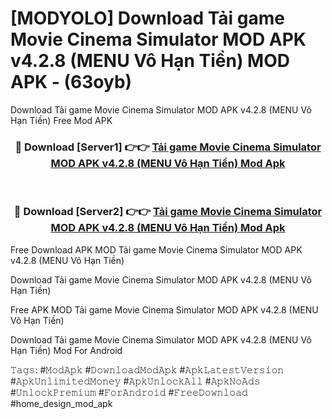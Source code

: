 # [MODYOLO] Download Tải game Movie Cinema Simulator MOD APK v4.2.8 (MENU Vô Hạn Tiền) MOD APK - (63oyb)
Download Tải game Movie Cinema Simulator MOD APK v4.2.8 (MENU Vô Hạn Tiền) Free Mod APK

<div align="center">
<h3>🔴 Download [Server1] 👉👉 <a href="https://apk-comot.site?title=Tải_game_Movie_Cinema_Simulator_MOD_APK_v4.2.8_(MENU_Vô_Hạn_Tiền)">Tải game Movie Cinema Simulator MOD APK v4.2.8 (MENU Vô Hạn Tiền) Mod Apk</a></h3><br>

<h3>🔴 Download [Server2] 👉👉 <a href="https://apk-comot.site?title=Tải_game_Movie_Cinema_Simulator_MOD_APK_v4.2.8_(MENU_Vô_Hạn_Tiền)">Tải game Movie Cinema Simulator MOD APK v4.2.8 (MENU Vô Hạn Tiền) Mod Apk</a></h3>
</div>


Free Download APK MOD Tải game Movie Cinema Simulator MOD APK v4.2.8 (MENU Vô Hạn Tiền)

Download Tải game Movie Cinema Simulator MOD APK v4.2.8 (MENU Vô Hạn Tiền) 

Free APK MOD Tải game Movie Cinema Simulator MOD APK v4.2.8 (MENU Vô Hạn Tiền) 

Download Tải game Movie Cinema Simulator MOD APK v4.2.8 (MENU Vô Hạn Tiền) Mod For Android

𝚃𝚊𝚐𝚜: #𝙼𝚘𝚍𝙰𝚙𝚔 #𝙳𝚘𝚠𝚗𝚕𝚘𝚊𝚍𝙼𝚘𝚍𝙰𝚙𝚔 #𝙰𝚙𝚔𝙻𝚊𝚝𝚎𝚜𝚝𝚅𝚎𝚛𝚜𝚒𝚘𝚗 #𝙰𝚙𝚔𝚄𝚗𝚕𝚒𝚖𝚒𝚝𝚎𝚍𝙼𝚘𝚗𝚎𝚢 #𝙰𝚙𝚔𝚄𝚗𝚕𝚘𝚌𝚔𝙰𝚕𝚕 #𝙰𝚙𝚔𝙽𝚘𝙰𝚍𝚜 #𝚄𝚗𝚕𝚘𝚌𝚔𝙿𝚛𝚎𝚖𝚒𝚞𝚖 #𝙵𝚘𝚛𝙰𝚗𝚍𝚛𝚘𝚒𝚍 #𝙵𝚛𝚎𝚎𝙳𝚘𝚠𝚗𝚕𝚘𝚊𝚍 #home_design_mod_apk